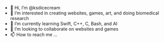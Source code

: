- 👋 Hi, I’m @ksdicecream
- 👀 I’m interested in creating websites, games, art, and doing biomedical research
- 🌱 I’m currently learning Swift, C++, C, Bash, and AI
- 💞️ I’m looking to collaborate on websites and games
- 📫 How to reach me ...

<!---
ksdicecream/ksdicecream is a ✨ special ✨ repository because its `README.md` (this file) appears on your GitHub profile.
You can click the Preview link to take a look at your changes.
--->
